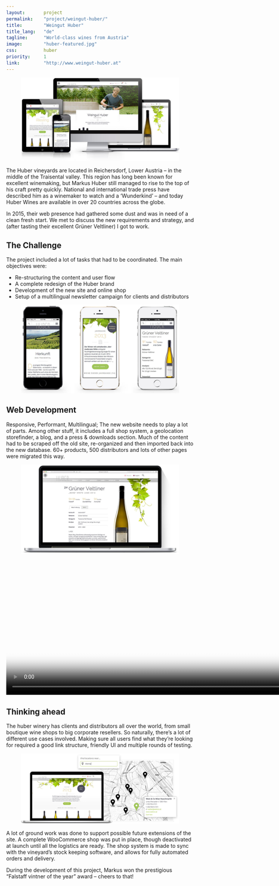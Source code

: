 ```yaml
---
layout:       project
permalink:    "project/weingut-huber/"
title:        "Weingut Huber"
title_lang:   "de"
tagline:      "World-class wines from Austria"
image:        "huber-featured.jpg"
css:          huber
priority:     1
link:         "http://www.weingut-huber.at"
---
```


<figure class="extend">
  <img src="images/huber_case_view.jpg" alt="The Huber website on different devices">
</figure>

The Huber vineyards are located in Reichersdorf, Lower Austria – in the middle of the Traisental valley. This region has long been known for excellent winemaking, but Markus Huber still managed to rise to the top of his craft pretty quickly. National and international trade press have described him as a winemaker to watch and a ‘Wunderkind’ – and today Huber Wines are available in over 20 countries across the globe.

In 2015, their web presence had gathered some dust and was in need of a clean fresh start. We met to discuss the new requirements and strategy, and (after tasting their excellent Grüner Veltliner) I got to work.

## The Challenge

The project included a lot of tasks that had to be coordinated. The main objectives were:

* Re-structuring the content and user flow
* A complete redesign of the Huber brand
* Development of the new site and online shop
* Setup of a multilingual newsletter campaign for clients and distributors

<figure class="extend">
  <img src="images/huber_mobile_view.jpg" alt="Mobile View">
</figure>

## Web Development

Responsive, Performant, Multilingual; The new website needs to play a lot of parts. Among other stuff, it includes a full shop system, a geolocation storefinder, a blog, and a press & downloads section. Much of the content had to be scraped off the old site, re-organized and then imported back into the new database. 60+ products, 500 distributors and lots of other pages were migrated this way.

<figure class="extend">
  <img src="images/huber_product_macbook.jpg" alt="Product Page">
</figure>

<div class="extend">
  <video poster="images/bottleslider-still.jpg" preload="" autoplay="autoplay" loop="loop" width="960" height="360">
    <source src="video/bottleslider.webm" type="video/webm" />
    <source src="video/bottleslider.mp4" type="video/mp4" />
  </video>
</div>

## Thinking ahead

The huber winery has clients and distributors all over the world, from small boutique wine shops to big corporate resellers. So naturally, there’s a lot of different use cases involved. Making sure all users find what they’re looking for required a good link structure, friendly UI and multiple rounds of testing.

<figure class="extend">
  <img src="images/huber_storefinder_mockup.jpg" alt="Storefinder Screen">
</figure>

A lot of ground work was done to support possible future extensions of the site. A complete WooCommerce shop was put in place, though deactivated at launch until all the logistics are ready. The shop system is made to sync with the vineyard’s stock keeping software, and allows for fully automated orders and delivery.

During the development of this project, Markus won the prestigious “Falstaff vintner of the year” award – cheers to that!